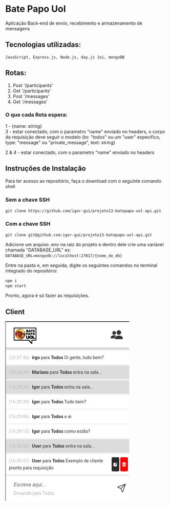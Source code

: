 # Bate Papo Uol

<p>Aplicação Back-end de envio, recebimento e armazenamento de mensagens</p>

## Tecnologias utilizadas:
```
JavaScript, Express.js, Node.js, day.js Joi, mongoDB
```

## Rotas:

<ol>
    <li>Post '/participants'</li>
    <li>Get '/participants'</li>
    <li>Post '/messages'</li>
    <li>Get '/messages'</li>
</ol>

### O que cada Rota espera:
1 - {name: string}<br>
3 - estar conectado, com o parametro "name" enviado no headers, o corpo da requisição deve seguir o modelo {to: "todos" ou um "user" específico, type: "message" ou "private_message", text: string}<br>

2 & 4 - estar conectado, com o parametro "name" enviado no headers

## Instruções de Instalação

Para ter acesso ao repositório, faça o download com o seguinte comando shell

### Sem a chave SSH
```
git clone https://github.com/igor-gui/projeto13-batepapo-uol-api.git
```

### Com a chave SSH
```
git clone git@github.com:igor-gui/projeto13-batepapo-uol-api.git
```

Adicione um arquivo .env na raíz do projeto e dentro dele crie uma variável chamada "DATABASE_URL" ex: <code> DATABASE_URL=mongodb://localhost:27017/{nome_do_db} </code>

Entre na pasta e, em seguida, digite os seguintes comandos no terminal integrado do repositório:


```
npm i
npm start
```


Pronto, agora é só fazer as requisições.

## Client
<img src="front.png"/>